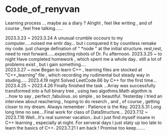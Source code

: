 # Code_of_renyvan
Learning process ... maybe as a diary ? Alright , feel like writing , and of course , feel free talking......

2023.3.23 ~ 2023.3.24  A unusual crumble occours to my computer.....noised me entir day... 
                       but i conquered it by countless remake my code.
                       just change defination of " *node " at the initial structure.
                       rest,rest, need to rest forward......expecting robots of Dr. Fu afternoon.
2023.3.25 ~ to night   Have completed homework , which spent me a whole day..
                       still a lot of problems exist , but i gain something....          
2023.3.27 ~ now        Began to learn C++ , learning files are stocked at "C++_learning" file , 
                       which recording my rudimental but steady way in studing.....
2023.4.19 night        Solved LeetCode.66  by C++ for the first time...
2023.4.25 ~ 2023.4.26  Finally finished the task ...Array was successfully transformed into a full binary tree , 
                       using two algothms.Math algothm is ...how to say , perfect ,fabulous..so simple , so beautiful.
                       Yesterday i tried an interview about reachering , hoping to do reserch , and , of course ,
                       getting closer to my dream. Always remember : Patience is the Key.
2023.5.31              Long long time no see....Final work for class of DataStructure...
2023.7.12 ~ 2023.7.16  Well...It's real summer vacation...but i just find myself insane in C++ learning ,
                       especially at night. For serveral days I just staty up too late to learn the basics of C++.
2023.7.21              I am back ! Promise too keep.......